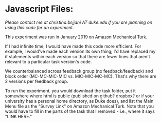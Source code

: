 # Javascript Files:

*Please contact me at christina.bejjani AT duke.edu if you are planning on using this code for an experiment.* 

This experiment was run in January 2019 on Amazon Mechanical Turk.

If I had infinite time, I would have made this code more efficient. For example, I would've made each version its own thing; I'd have replaced my if statements within each version so that there are fewer lines that aren't relevant to a particular task version's code.

We counterbalanced across feedback group (no feedback/feedback) and block order (MC-MC-MIC-MIC vs. MIC-MIC-MC-MC). That's why there are 2 versions per feedback group.

To run the experiment, you would download the task folder, put it somewhere where html is public (published on github? dropbox? or if your university has a personal home directory, as Duke does), and list the Main Menu file as the "Survey Link" on Amazon Mechanical Turk. Note that you would have to fill in the parts of the task that I removed - i.e., where it says "LINK HERE."
